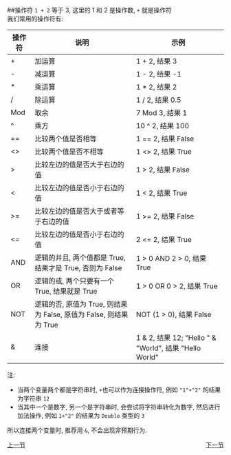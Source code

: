 ##操作符
`1 + 2` 等于 3, 这里的 1 和 2 是操作数, `+` 就是操作符  
我们常用的操作符有:

操作符|说明|示例
---|---|---
+|加运算|1 + 2, 结果 3
-|减运算|1 - 2, 结果 -1
\*|乘运算|1 \* 2, 结果 2
/|除运算|1 / 2, 结果 0.5
Mod|取余|7 Mod 3, 结果 1
^|乘方| 10 ^ 2, 结果 100
==|比较两个值是否相等| 1 == 2, 结果 False
<>|比较两个值是否不相等| 1 <> 2, 结果 True
>|比较左边的值是否大于右边的值| 1 > 2, 结果 False
<|比较左边的值是否小于右边的值| 1 < 2, 结果 True
>=|比较左边的值是否大于或者等于右边的值| 1 >= 2, 结果 False
<=|比较左边的值是否小于右边的值| 2 <= 2, 结果 True
AND|逻辑的并且, 两个值都是 True, 结果才是 True, 否则为 False| 1 > 0 AND 2 > 0, 结果 True
OR|逻辑的或, 两个只要有一个 True, 结果就是 True| 1 > 0 OR 0 > 2, 结果 True
NOT|逻辑的否, 原值为 True, 则结果为 False, 原值为 False, 则结果为 True| NOT (1 > 0), 结果 False
&|连接|1 & 2, 结果 12; "Hello " & "World", 结果 "Hello World"

注: 

* 当两个变量两个都是字符串时, `+`也可以作为连接操作符, 例如 `"1"+"2"` 的结果为字符串 `12`
* 当其中一个是数字, 另一个是字符串时, 会尝试将字符串转化为数字, 然后进行加法操作, 例如 `1+"2"` 的结果为 `Double` 类型的 `3`

所以连接两个变量时, 推荐用 `&`, 不会出现非预期行为.

[上一节](03.md)  <span style="float:right"><a href="05.md">下一节</a></span>

